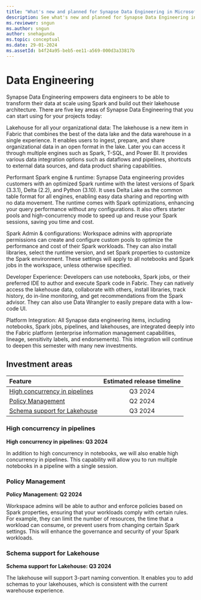 ```yaml
---
title: "What's new and planned for Synapse Data Engineering in Microsoft Fabric"
description: See what's new and planned for Synapse Data Engineering in Microsoft Fabric. Fabric Data Engineering release plans or roadmap.
ms.reviewer: sngun
ms.author: sngun
author: snehagunda
ms.topic: conceptual
ms.date: 29-01-2024 
ms.assetId: b4f24a95-beb5-ee11-a569-000d3a33817b
---
```

# Data Engineering

Synapse Data Engineering empowers data engineers to be able to transform their data at scale using Spark and build out their lakehouse architecture. There are five key areas of Synapse Data Engineering that you can start using for your projects today:

Lakehouse for all your organizational data: The lakehouse is a new item in Fabric that combines the best of the data lake and the data warehouse in a single experience. It enables users to ingest, prepare, and share organizational data in an open format in the lake. Later you can access it through multiple engines such as Spark, T-SQL, and Power BI. It provides various data integration options such as dataflows and pipelines, shortcuts to external data sources, and data product sharing capabilities.

Performant Spark engine & runtime: Synapse Data engineering provides customers with an optimized Spark runtime with the latest versions of Spark (3.3.1), Delta (2.2), and Python (3.10). It uses Delta Lake as the common table format for all engines, enabling easy data sharing and reporting with no data movement. The runtime comes with Spark optimizations, enhancing your query performance without any configurations. It also offers starter pools and high-concurrency mode to speed up and reuse your Spark sessions, saving you time and cost.

Spark Admin & configurations: Workspace admins with appropriate permissions can create and configure custom pools to optimize the performance and cost of their Spark workloads. They can also install libraries, select the runtime version, and set Spark properties to customize the Spark environment. These settings will apply to all notebooks and Spark jobs in the workspace, unless otherwise specified.

Developer Experience: Developers can use notebooks, Spark jobs, or their preferred IDE to author and execute Spark code in Fabric. They can natively access the lakehouse data, collaborate with others, install libraries, track history, do in-line monitoring, and get recommendations from the Spark advisor. They can also use Data Wrangler to easily prepare data with a low-code UI.

Platform Integration: All Synapse data engineering items, including notebooks, Spark jobs, pipelines, and lakehouses, are integrated deeply into the Fabric platform (enterprise information management capabilities, lineage, sensitivity labels, and endorsements). This integration will continue to deepen this semester with many new investments.
## Investment areas

|     **Feature**      | **Estimated release timeline** |  
|:-------------------| :------------------------------:|
|[High concurrency in pipelines](#High-concurrency)|Q3 2024|
|[Policy Management](#Policy-Management)|Q2 2024|
|[Schema support for Lakehouse](#Schema-support)|Q3 2024|


### <a name="High-concurrency"></a>High concurrency in pipelines
**High concurrency in pipelines:  Q3 2024**

In addition to high concurrency in notebooks, we will also enable high
concurrency in pipelines. This capability will allow you to run multiple
notebooks in a pipeline with a single session.



### <a name="Policy-Management"></a>Policy Management
**Policy Management:  Q2 2024**

Workspace admins will be able to author and enforce policies based on Spark
properties, ensuring that your workloads comply with certain rules. For example,
they can limit the number of resources, the time that a workload can consume, or
prevent users from changing certain Spark settings. This will enhance the
governance and security of your Spark workloads.



### <a name="Schema-support"></a>Schema support for Lakehouse
**Schema support for Lakehouse:  Q3 2024**

The lakehouse will support 3-part naming convention. It enables you to add
schemas to your lakehouses, which is consistent with the current warehouse
experience.


